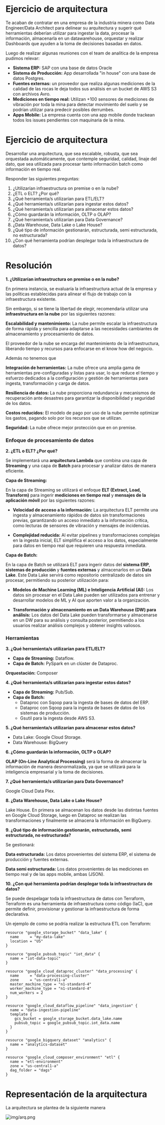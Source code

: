 # Ejercicio de arquitectura

Te acaban de contratar en una empresa de la industria minera como Data Engineer/Data Architect para delinear su arquitectura y sugerir qué herramientas deberían utilizar para ingestar la data, procesar la información, almacenarla en un datawarehouse, orquestar y realizar Dashboards que ayuden a la toma de decisiones basadas en datos.

Luego de realizar algunas reuniones con el team de analítica de la empresa pudimos relevar:

- **Sistema ERP:** SAP con una base de datos Oracle
- **Sistema de Producción:** App desarrollada "in house" con una base de datos Postgres.
- **Fuentes externas:** un proveedor que realiza algunas mediciones de la calidad de las rocas le deja todos sus análisis en un bucket de AWS S3 con archivos Avro.
- **Mediciones en tiempo real:** Utilizan +100 sensores de mediciones de vibración por toda la mina para detectar movimiento del suelo y se podrían utilizar para predecir posibles derrumbes.
- **Apps Mobile:** La empresa cuenta con una app mobile donde trackean todos los issues pendientes con maquinaria de la mina.

# Ejercicio de arquitectura

Desarrollar una arquitectura, que sea escalable, robusta, que sea orquestada automáticamente, que contemple seguridad, calidad, linaje del dato, que sea utilizada para procesar tanto información batch como información en tiempo real.

Responder las siguientes preguntas:

1. ¿Utilizarían infraestructura on premise o en la nube?
2. ¿ETL o ELT? ¿Por qué?
3. ¿Qué herramienta/s utilizarían para ETL/ELT?
4. ¿Qué herramienta/s utilizarían para ingestar estos datos?
5. ¿Qué herramienta/s utilizarían para almacenar estos datos?
6. ¿Cómo guardarán la información, OLTP o OLAP?
7. ¿Qué herramienta/s utilizarían para Data Governance?
8. ¿Data Warehouse, Data Lake o Lake House?
9. ¿Qué tipo de información gestionarán, estructurada, semi estructurada, no estructurada?
10. ¿Con qué herramienta podrían desplegar toda la infraestructura de datos?

# Resolución 

**1. ¿Utilizarían infraestructura on premise o en la nube?**

En primera instancia, se evaluaría la infraestructura actual de la empresa y las políticas establecidas para alinear el flujo de trabajo con la infraestructura existente. 

Sin embargo, si se tiene la libertad de elegir, recomendaría utilizar una **infraestructura en la nube** por las siguientes razones:

**Escalabilidad y mantenimiento:** La nube permite escalar la infraestructura de forma rápida y sencilla para adaptarse a las necesidades cambiantes de almacenamiento y procesamiento de datos. 

El proveedor de la nube se encarga del mantenimiento de la infraestructura, liberando tiempo y recursos para enfocarse en el know how del negocio.

Además no tenemos que 

**Integración de herramientas:** La nube ofrece una amplia gama de herramientas pre-configuradas y listas para usar, lo que reduce el tiempo y esfuerzo dedicados a la configuración y gestión de herramientas para ingesta, transformación y carga de datos.

**Resiliencia de datos:** La nube proporciona redundancia y mecanismos de recuperación ante desastres para garantizar la disponibilidad y seguridad de los datos.

**Costos reducidos:** El modelo de pago por uso de la nube permite optimizar los gastos, pagando solo por los recursos que se utilizan.

**Seguridad:** La nube ofrece mejor protección que en on premise. 

### Enfoque de procesamiento de datos

**2. ¿ETL o ELT? ¿Por qué?**

Se implementará una **arquitectura Lambda** que combina una capa de **Streaming** y una capa de **Batch** para procesar y analizar datos de manera eficiente.

**Capa de Streaming:**

En la capa de Streaming se utilizará el enfoque **ELT (Extract, Load, Transform)** para ingerir **mediciones en tiempo real** y **mensajes de la aplicación móvil** por las siguientes razones:

* **Velocidad de acceso a la información:** La arquitectura ELT permite una ingesta y almacenamiento rápidos de datos sin transformaciones previas, garantizando un acceso inmediato a la información crítica, como lecturas de sensores de vibración y mensajes de incidencias.

* **Complejidad reducida:** Al evitar pipelines y transformaciones complejas en la ingesta inicial, ELT simplifica el acceso a los datos, especialmente para datos en tiempo real que requieren una respuesta inmediata.

**Capa de Batch:**

En la capa de Batch se utilizará ELT para ingerir datos del **sistema ERP**, **sistemas de producción** y **fuentes externas** y almacenarlos en un **Data Lake**. Este Data Lake servirá como repositorio centralizado de datos sin procesar, permitiendo su posterior utilización para:

* **Modelos de Machine Learning (ML) e Inteligencia Artificial (AI):** Los datos sin procesar en el Data Lake pueden ser utilizados para entrenar y desarrollar modelos de ML y AI que aporten valor a la organización.

* **Transformación y almacenamiento en un Data Warehouse (DW) para análisis:** Los datos del Data Lake pueden transformarse y almacenarse en un DW para su análisis y consulta posterior, permitiendo a los usuarios realizar análisis complejos y obtener insights valiosos.

### Herramientas

**3. ¿Qué herramienta/s utilizarían para ETL/ELT?**

* **Capa de Streaming:** Dataflow.
* **Capa de Batch:** PySpark en un clúster de Dataproc.

**Orquestación:** Composer

**4. ¿Qué herramienta/s utilizarían para ingestar estos datos?**

* **Capa de Streaming:** Pub/Sub.
* **Capa de Batch:**
    * Dataproc con Sqoop para la ingesta de bases de datos del ERP.
    * Dataproc con Sqoop para la ingesta de bases de datos de los sistemas de producción.
    * Gsutil para la ingesta desde AWS S3.

**5. ¿Qué herramienta/s utilizarían para almacenar estos datos?**

* Data Lake: Google Cloud Storage. 
* Data Warehouse: BigQuery

**6. ¿Cómo guardarán la información, OLTP o OLAP?**

**OLAP (On-Line Analytical Processing)** será la forma de almacenar la información de manera desnormalizada, ya que se utilizará para la inteligencia empresarial y la toma de decisiones. 

**7. ¿Qué herramienta/s utilizarían para Data Governance?**

Google Cloud Data Plex.

**8. ¿Data Warehouse, Data Lake o Lake House?**

Lake House. En primera se almacenan los datos desde las distintas fuentes en Google Cloud Storage, luego en Dataproc se realizan las transformaciones y finalmente se almacena la información en BigQuery. 

**9. ¿Qué tipo de información gestionarán, estructurada, semi estructurada, no estructurada?**

Se gestionará:

**Data estructurada:** Los datos provenientes del sistema ERP, el sistema de producción y fuentes externas. 

**Data semi estructurada:** Los datos provenientes de las mediciones en tiempo real y de las apps mobile, ambas (JSON).

**10. ¿Con qué herramienta podrían desplegar toda la infraestructura de datos?**

Se puede despelagar toda la infraestructura de datos con Terraform, Terraform es una herramienta de infraestructura como código (IaC), que permite definir, provisionar y gestionar la infraestructura de forma declarativa. 

Un ejemplo de como se podría realizar la estructura ETL con Terraform: 

```
resource "google_storage_bucket" "data_lake" {
  name     = "my-data-lake"
  location = "US"
}

resource "google_pubsub_topic" "iot_data" {
  name = "iot-data-topic"
}

resource "google_cloud_dataproc_cluster" "data_processing" {
  name     = "data-processing-cluster"
  zone     = "us-central1-a"
  master_machine_type = "n1-standard-4"
  worker_machine_type = "n1-standard-4"
  num_workers = 2
}

resource "google_cloud_dataflow_pipeline" "data_ingestion" {
  name = "data-ingestion-pipeline"
  template {
    gcs_bucket = google_storage_bucket.data_lake.name
    pubsub_topic = google_pubsub_topic.iot_data.name
  }
}

resource "google_bigquery_dataset" "analytics" {
  name = "analytics-dataset"
}

resource "google_cloud_composer_environment" "etl" {
  name = "etl-environment"
  zone = "us-central1-a"
  dag_folder = "dags"
}
```

# Representación de la arquitectura 

La arquitectura se plantea de la siguiente manera 

![img/arq.png](img/arq.png)